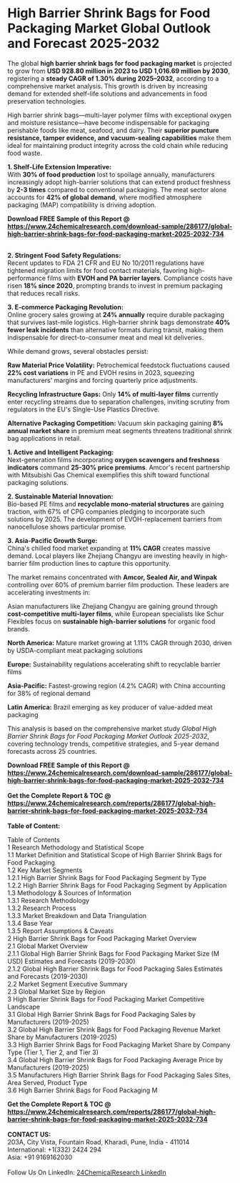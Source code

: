 <h1>High Barrier Shrink Bags for Food Packaging Market Global Outlook and Forecast 2025-2032</h1><p>The global <strong>high barrier shrink bags for food packaging market</strong> is projected to grow from <strong>USD 928.80 million in 2023 to USD 1,016.69 million by 2030</strong>, registering a <strong>steady CAGR of 1.30% during 2025–2032</strong>, according to a comprehensive market analysis. This growth is driven by increasing demand for extended shelf-life solutions and advancements in food preservation technologies.</p><p>High barrier shrink bags—multi-layer polymer films with exceptional oxygen and moisture resistance—have become indispensable for packaging perishable foods like meat, seafood, and dairy. Their <strong>superior puncture resistance, tamper evidence, and vacuum-sealing capabilities</strong> make them ideal for maintaining product integrity across the cold chain while reducing food waste.</p><p><strong>1. Shelf-Life Extension Imperative:</strong><br>
With <strong>30% of food production</strong> lost to spoilage annually, manufacturers increasingly adopt high-barrier solutions that can extend product freshness by <strong>2-3 times</strong> compared to conventional packaging. The meat sector alone accounts for <strong>42% of global demand</strong>, where modified atmosphere packaging (MAP) compatibility is driving adoption.</p><div><b>Download FREE Sample of this Report @ 
            <a href="https://www.24chemicalresearch.com/download-sample/286177/global-high-barrier-shrink-bags-for-food-packaging-market-2025-2032-734">
            https://www.24chemicalresearch.com/download-sample/286177/global-high-barrier-shrink-bags-for-food-packaging-market-2025-2032-734</a></b></div><br><p><strong>2. Stringent Food Safety Regulations:</strong><br>
Recent updates to FDA 21 CFR and EU No 10/2011 regulations have tightened migration limits for food contact materials, favoring high-performance films with <strong>EVOH and PA barrier layers</strong>. Compliance costs have risen <strong>18% since 2020</strong>, prompting brands to invest in premium packaging that reduces recall risks.</p><p><strong>3. E-commerce Packaging Revolution:</strong><br>
Online grocery sales growing at <strong>24% annually</strong> require durable packaging that survives last-mile logistics. High-barrier shrink bags demonstrate <strong>40% fewer leak incidents</strong> than alternative formats during transit, making them indispensable for direct-to-consumer meat and meal kit deliveries.</p><p>While demand grows, several obstacles persist:</p><p><strong>Raw Material Price Volatility:</strong> Petrochemical feedstock fluctuations caused <strong>22% cost variations</strong> in PE and EVOH resins in 2023, squeezing manufacturers' margins and forcing quarterly price adjustments.</p><p><strong>Recycling Infrastructure Gaps:</strong> Only <strong>14% of multi-layer films</strong> currently enter recycling streams due to separation challenges, inviting scrutiny from regulators in the EU's Single-Use Plastics Directive.</p><p><strong>Alternative Packaging Competition:</strong> Vacuum skin packaging gaining <strong>8% annual market share</strong> in premium meat segments threatens traditional shrink bag applications in retail.</p><p><strong>1. Active and Intelligent Packaging:</strong><br>
Next-generation films incorporating <strong>oxygen scavengers and freshness indicators</strong> command <strong>25-30% price premiums</strong>. Amcor's recent partnership with Mitsubishi Gas Chemical exemplifies this shift toward functional packaging solutions.</p><p><strong>2. Sustainable Material Innovation:</strong><br>
Bio-based PE films and <strong>recyclable mono-material structures</strong> are gaining traction, with 67% of CPG companies pledging to incorporate such solutions by 2025. The development of EVOH-replacement barriers from nanocellulose shows particular promise.</p><p><strong>3. Asia-Pacific Growth Surge:</strong><br>
China's chilled food market expanding at <strong>11% CAGR</strong> creates massive demand. Local players like Zhejiang Changyu are investing heavily in high-barrier film production lines to capture this opportunity.</p><p>The market remains concentrated with <strong>Amcor, Sealed Air, and Winpak</strong> controlling over 60% of premium barrier film production. These leaders are accelerating investments in:</p><p>Asian manufacturers like Zhejiang Changyu are gaining ground through <strong>cost-competitive multi-layer films</strong>, while European specialists like Schur Flexibles focus on <strong>sustainable high-barrier solutions</strong> for organic food brands.</p><p><strong>North America:</strong> Mature market growing at 1.11% CAGR through 2030, driven by USDA-compliant meat packaging solutions</p><p><strong>Europe:</strong> Sustainability regulations accelerating shift to recyclable barrier films</p><p><strong>Asia-Pacific:</strong> Fastest-growing region (4.2% CAGR) with China accounting for 38% of regional demand</p><p><strong>Latin America:</strong> Brazil emerging as key producer of value-added meat packaging</p><p>This analysis is based on the comprehensive market study <em>Global High Barrier Shrink Bags for Food Packaging Market Outlook 2025-2032</em>, covering technology trends, competitive strategies, and 5-year demand forecasts across 25 countries.</p><div><b>Download FREE Sample of this Report @ 
            <a href="https://www.24chemicalresearch.com/download-sample/286177/global-high-barrier-shrink-bags-for-food-packaging-market-2025-2032-734">
            https://www.24chemicalresearch.com/download-sample/286177/global-high-barrier-shrink-bags-for-food-packaging-market-2025-2032-734</a></b></div><br><div><b>Get the Complete Report & TOC @ 
            <a href="https://www.24chemicalresearch.com/reports/286177/global-high-barrier-shrink-bags-for-food-packaging-market-2025-2032-734">
            https://www.24chemicalresearch.com/reports/286177/global-high-barrier-shrink-bags-for-food-packaging-market-2025-2032-734</a></b></div><br>
            <b>Table of Content:</b><p>Table of Contents<br />
1 Research Methodology and Statistical Scope<br />
1.1 Market Definition and Statistical Scope of High Barrier Shrink Bags for Food Packaging<br />
1.2 Key Market Segments<br />
1.2.1 High Barrier Shrink Bags for Food Packaging Segment by Type<br />
1.2.2 High Barrier Shrink Bags for Food Packaging Segment by Application<br />
1.3 Methodology & Sources of Information<br />
1.3.1 Research Methodology<br />
1.3.2 Research Process<br />
1.3.3 Market Breakdown and Data Triangulation<br />
1.3.4 Base Year<br />
1.3.5 Report Assumptions & Caveats<br />
2 High Barrier Shrink Bags for Food Packaging Market Overview<br />
2.1 Global Market Overview<br />
2.1.1 Global High Barrier Shrink Bags for Food Packaging Market Size (M USD) Estimates and Forecasts (2019-2030)<br />
2.1.2 Global High Barrier Shrink Bags for Food Packaging Sales Estimates and Forecasts (2019-2030)<br />
2.2 Market Segment Executive Summary<br />
2.3 Global Market Size by Region<br />
3 High Barrier Shrink Bags for Food Packaging Market Competitive Landscape<br />
3.1 Global High Barrier Shrink Bags for Food Packaging Sales by Manufacturers (2019-2025)<br />
3.2 Global High Barrier Shrink Bags for Food Packaging Revenue Market Share by Manufacturers (2019-2025)<br />
3.3 High Barrier Shrink Bags for Food Packaging Market Share by Company Type (Tier 1, Tier 2, and Tier 3)<br />
3.4 Global High Barrier Shrink Bags for Food Packaging Average Price by Manufacturers (2019-2025)<br />
3.5 Manufacturers High Barrier Shrink Bags for Food Packaging Sales Sites, Area Served, Product Type<br />
3.6 High Barrier Shrink Bags for Food Packaging M</p><div><b>Get the Complete Report & TOC @ 
            <a href="https://www.24chemicalresearch.com/reports/286177/global-high-barrier-shrink-bags-for-food-packaging-market-2025-2032-734">
            https://www.24chemicalresearch.com/reports/286177/global-high-barrier-shrink-bags-for-food-packaging-market-2025-2032-734</a></b></div><br><b>CONTACT US:</b><br>
            203A, City Vista, Fountain Road, Kharadi, Pune, India - 411014<br>
            International: +1(332) 2424 294<br>
            Asia: +91 9169162030 <br><br>
            Follow Us On LinkedIn: <a href="https://www.linkedin.com/company/24chemicalresearch/">24ChemicalResearch LinkedIn</a>